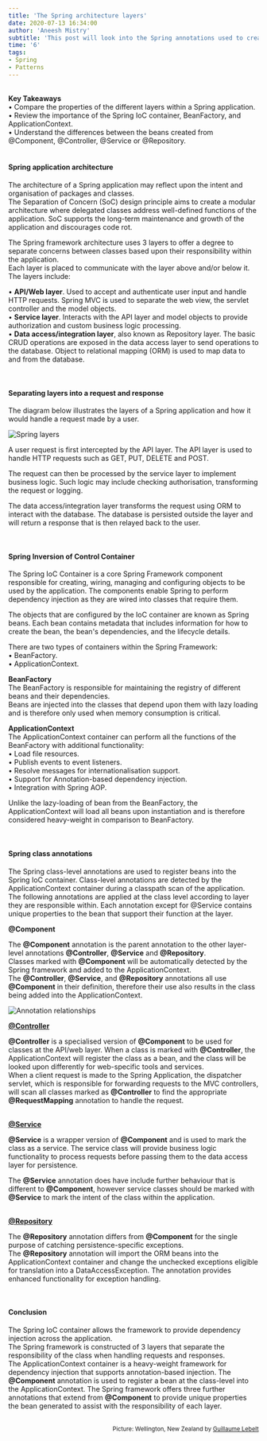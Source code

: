 ```yaml
---
title: 'The Spring architecture layers'
date: 2020-07-13 16:34:00
author: 'Aneesh Mistry'
subtitle: 'This post will look into the Spring annotations used to create custom beans for the various layers of a Spring application.'
time: '6'
tags:
- Spring
- Patterns
---
```

<br>
<strong>Key Takeaways</strong><br>
&#8226; Compare the properties of the different layers within a Spring application.<br>
&#8226; Review the importance of the Spring IoC container, BeanFactory, and ApplicationContext.<br>
&#8226; Understand the differences between the beans created from @Component, @Controller, @Service or @Repository.<br>

<br>
<h4>Spring application architecture</h4>
<p>
The architecture of a Spring application may reflect upon the intent and organisation of packages and classes.<br>
The Separation of Concern (SoC) design principle aims to create a modular architecture where delegated classes address well-defined functions of the application. SoC supports the long-term maintenance and growth of the application and discourages code rot.
</p>
<p>
The Spring framework architecture uses 3 layers to offer a degree to separate concerns between classes based upon their responsibility within the application.<br>
Each layer is placed to communicate with the layer above and/or below it. The layers include:<br>

&#8226; <strong>API/Web layer</strong>. Used to accept and authenticate user input and handle HTTP requests. Spring MVC is used to separate the web view, the servlet controller and the model objects.<br>
&#8226; <strong>Service layer</strong>. Interacts with the API layer and model objects to provide authorization and custom business logic processing. <br>
&#8226; <strong>Data access/integration layer</strong>, also known as Repository layer. The basic CRUD operations are exposed in the data access layer to send operations to the database. Object to relational mapping (ORM) is used to map data to and from the database. <br>
</p>

<br>
<h4>Separating layers into a request and response</h4>
<p>
The diagram below illustrates the layers of a Spring application and how it would handle a request made by a user.
</p>

![Spring layers](../../src/images/015layers.png)

<p>
A user request is first intercepted by the API layer. The API layer is used to handle HTTP requests such as GET, PUT, DELETE and POST.
</p>
<p>
The request can then be processed by the service layer to implement business logic. Such logic may include checking authorisation, transforming the request or logging. 
</p>
<p>
The data access/integration layer transforms the request using ORM to interact with the database. The database is persisted outside the layer and will return a response that is then relayed back to the user.
</p>

<br>
<h4>Spring Inversion of Control Container</h4>
<p>
The Spring IoC Container is a core Spring Framework component responsible for creating, wiring, managing and configuring objects to be used by the application. The components enable Spring to perform dependency injection as they are wired into classes that require them.
</p>
<p>
The objects that are configured by the IoC container are known as Spring beans. Each bean contains metadata that includes information for how to create the bean, the bean's dependencies, and the lifecycle details. 
</p>
<p>
There are two types of containers within the Spring Framework:<br>
&#8226; BeanFactory.<br>
&#8226; ApplicationContext.<br>
</p>
<p>
<strong>BeanFactory</strong><br>
The BeanFactory is responsible for maintaining the registry of different beans and their dependencies.<br>
Beans are injected into the classes that depend upon them with lazy loading and is therefore only used when memory consumption is critical.
</p>
<p>
<strong>ApplicationContext</strong><br>
The ApplicationContext container can perform all the functions of the BeanFactory with additional functionality:<br>
&#8226; Load file resources.<br>
&#8226; Publish events to event listeners.<br>
&#8226; Resolve messages for internationalisation support.<br>
&#8226; Support for Annotation-based dependency injection.<br>
&#8226; Integration with Spring AOP.<br>
</p>
<p>
Unlike the lazy-loading of bean from the BeanFactory, the ApplicationContext will load all beans upon instantiation and is therefore considered heavy-weight in comparison to BeanFactory.
</p>

<br>
<h4>Spring class annotations</h4>
<p>
The Spring class-level annotations are used to register beans into the Spring IoC container. Class-level annotations are detected by the ApplicationContext container during a classpath scan of the application.<br>
The following annotations are applied at the class level according to layer they are responsible within. Each annotation except for @Service contains unique properties to the bean that support their function at the layer.
</p>
<strong>@Component</strong><br>
<p>
The <strong>@Component</strong> annotation is the parent annotation to the other layer-level annotations <strong>@Controller</strong>, <strong>@Service</strong> and <strong>@Repository</strong>.<br>
Classes marked with <strong>@Component</strong> will be automatically detected by the Spring framework and added to the ApplicationContext.<br>
The <strong>@Controller</strong>, <strong>@Service</strong>, and <strong>@Repository</strong> annotations all use <strong>@Component</strong> in their definition, therefore their use also results in the class being added into the ApplicationContext.
</p>

![Annotation relationships](../../src/images/015Annotations.png)


<strong><u>@Controller</u></strong><br>
<p>
<strong>@Controller</strong> is a specialised version of <strong>@Component</strong> to be used for classes at the API/web layer. When a class is marked with <strong>@Controller</strong>, the ApplicationContext will register the class as a bean, and the class will be looked upon differently for web-specific tools and services.<br>
When a client request is made to the Spring Application, the dispatcher servlet, which is responsible for forwarding requests to the MVC controllers, will scan all classes marked as <strong>@Controller</strong> to find the appropriate <strong>@RequestMapping</strong> annotation to handle the request.
</p>
<br>
<strong><u>@Service</u></strong><br>
<p>
<strong>@Service</strong> is a wrapper version of <strong>@Component</strong> and is used to mark the class as a service.
The service class will provide business logic functionality to process requests before passing them to the data access layer for persistence.
</p>
<p>
The <strong>@Service</strong> annotation does have include further behaviour that is different to <strong>@Component</strong>, however service classes should be marked with <strong>@Service</strong> to mark the intent of the class within the application.
</p>
<br>
<strong><u>@Repository</u></strong><br>
<p>
The <strong>@Repository</strong> annotation differs from <strong>@Component</strong> for the single purpose of catching persistence-specific exceptions.<br>
The <strong>@Repository</strong> annotation will import the ORM beans into the ApplicationContext container and change the unchecked exceptions eligible for translation into a DataAccessException.
The annotation provides enhanced functionality for exception handling.
</p>

<br>
<h4>Conclusion</h4>
<p>
The Spring IoC container allows the framework to provide dependency injection across the application.<br>
The Spring framework is constructed of 3 layers that separate the responsibility of the class when handling requests and responses.<br>
The ApplicationContext container is a heavy-weight framework for dependency injection that supports annotation-based injection. The <strong>@Component</strong> annotation is used to register a bean at the class-level into the ApplicationContext. 
The Spring framework offers three further annotations that extend from <strong>@Component</strong> to provide unique properties the bean generated to assist with the responsibility of each layer.
</p>

<br>
<small style="float: right;" >Picture: Wellington, New Zealand by <a target="_blank" href="https://unsplash.com/@glebelt_">Guillaume Lebelt</small></a><br>